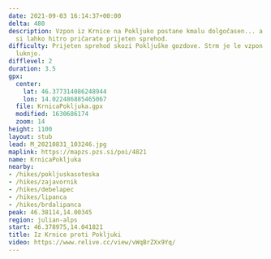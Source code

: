 ```yaml
---
date: 2021-09-03 16:14:37+00:00
delta: 480
description: Vzpon iz Krnice na Pokljuko postane kmalu dolgočasen... a z malo iznajdljivosti
  si lahko hitro pričarate prijeten sprehod.
difficulty: Prijeten sprehod skozi Pokljuške gozdove. Strm je le vzpon skozi Pokljuško
  luknjo.
difflevel: 2
duration: 3.5
gpx:
  center:
    lat: 46.377314086248944
    lon: 14.022486885465067
  file: KrnicaPokljuka.gpx
  modified: 1630686174
  zoom: 14
height: 1100
layout: stub
lead: M_20210831_103246.jpg
maplink: https://mapzs.pzs.si/poi/4821
name: KrnicaPokljuka
nearby:
- /hikes/pokljuskasoteska
- /hikes/zajavornik
- /hikes/debelapec
- /hikes/lipanca
- /hikes/brdalipanca
peak: 46.38114,14.00345
region: julian-alps
start: 46.378975,14.041821
title: Iz Krnice proti Pokljuki
video: https://www.relive.cc/view/vWqBrZXx9Yq/
---
```

